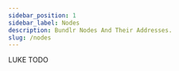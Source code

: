 ```yaml
---
sidebar_position: 1
sidebar_label: Nodes
description: Bundlr Nodes And Their Addresses.
slug: /nodes
---
```


LUKE TODO
